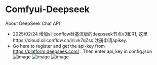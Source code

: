 # Comfyui-Deepseek
About DeepSeek Chat API
- 2025/02/24 增加siliconflow硅基流版的deepseek节点v3和R1, 这里https://cloud.siliconflow.cn/i/Lvk7qZsq 注册申请apikey.
- Go here to register and get the api-key 
  from https://platform.deepseek.com/ . 
  Then enter api_key in config.json
![image](https://github.com/user-attachments/assets/e80f0bc8-7eca-4c79-b35b-c41c750ea177)
![image](https://github.com/user-attachments/assets/d3c181ba-0322-4098-a9b0-bed8086c1ade)
![image](https://github.com/user-attachments/assets/fbedd32d-b615-45b7-ad44-1ac44d41c30f)
